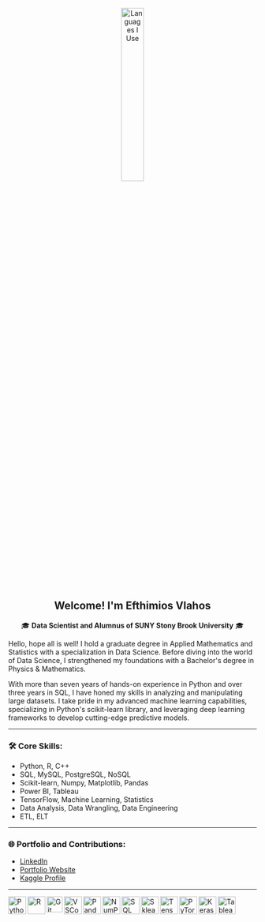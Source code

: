 <p align="center"><img width="30%" src="https://github.com/alansmathew/alansmathew/raw/master/lang.gif" alt="Languages I Use" /></p>

<h2 align="center">Welcome! I'm Efthimios Vlahos</h2>

<p align='center'>
  🎓 <strong>Data Scientist and Alumnus of SUNY Stony Brook University</strong> 🎓<br/>

  Hello, hope all is well! I hold a graduate degree in Applied Mathematics and Statistics with a specialization in Data Science. Before diving into the world of Data Science, I strengthened my foundations with a Bachelor's degree in Physics & Mathematics.

  With more than seven years of hands-on experience in Python and over three years in SQL, I have honed my skills in analyzing and manipulating large datasets. I take pride in my advanced machine learning capabilities, specializing in Python's scikit-learn library, and leveraging deep learning frameworks to develop cutting-edge predictive models.
</p>

---

### 🛠 Core Skills:
- Python, R, C++
- SQL, MySQL, PostgreSQL, NoSQL
- Scikit-learn, Numpy, Matplotlib, Pandas
- Power BI, Tableau
- TensorFlow, Machine Learning, Statistics
- Data Analysis, Data Wrangling, Data Engineering
- ETL, ELT

---

### 🌐 Portfolio and Contributions:
- [LinkedIn](https://www.linkedin.com/in/efthimios-vlahos/)
- [Portfolio Website](https://efthimiosvlahos.github.io/index.html)
- [Kaggle Profile](https://www.kaggle.com/efthimiosvlahoskitas)

---

<img align="left" alt="Python" width="36px" src="https://user-images.githubusercontent.com/55111154/100546857-8ba9c700-3289-11eb-9627-ae469441946b.png"/>
<img align="left" alt="R" width="36px" src="https://www.r-project.org/logo/Rlogo.svg"/>
<img align="left" alt="Git" width="32px" src="https://user-images.githubusercontent.com/55111154/100549956-74280980-329c-11eb-8b47-62b3ea97e5ca.png"/>
<img align="left" alt="VSCode" width="36px" src="https://user-images.githubusercontent.com/55111154/100549504-41304680-3299-11eb-811c-570aae79deba.png"/>
<img align="left" alt="Pandas" width="36px" src="https://encrypted-tbn0.gstatic.com/images?q=tbn:ANd9GcQj7YWmxNmbuzSB7RyPFlM99xnJMAre6eEj1OhL9EYo&s"/>
<img align="left" alt="NumPy" width="36px" src="https://user-images.githubusercontent.com/67586773/105040771-43887300-5a88-11eb-9f01-bee100b9ef22.png"/>
<img align="left" alt="SQL" width="36px" src="https://www.freeiconspng.com/thumbs/sql-server-icon-png/sql-server-icon-png-29.png"/>
<img align="left" alt="Sklearn" width="36px" src="https://e7.pngegg.com/pngimages/309/384/png-clipart-scikit-learn-python-computer-icons-scikit-machine-learning-learning-text-orange-thumbnail.png"/>
<img align="left" alt="TensorFlow" width="36px" src="https://www.tensorflow.org/images/tf_logo_social.png"/>
<img align="left" alt="PyTorch" width="36px" src="https://pytorch.org/assets/images/pytorch-logo.png"/>
<img align="left" alt="Keras" width="36px" src="https://keras.io/img/logo.png"/>
<img align="left" alt="Tableau" width="36px" src="https://www.tableau.com/themes/custom/tableau_www/favicon.ico"/>

<br/>
<br/>
<br/>

